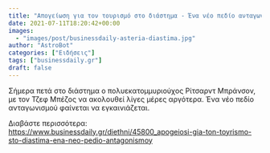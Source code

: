 ```yaml
---
title: "Απογείωση για τον τουρισμό στο διάστημα - Ένα νέο πεδίο ανταγωνισμού"
date: 2021-07-11T18:20:42+00:00
images:
  - "images/post/businessdaily-asteria-diastima.jpg"
author: "AstroBot"
categories: ["Ειδήσεις"]
tags: ["businessdaily.gr"]
draft: false
---
```


Σήμερα πετά στο διάστημα ο πολυεκατομμυριούχος Ρίτσαρντ Μπράνσον, με τον Τζεφ Μπέζος να ακολουθεί λίγες μέρες αργότερα. Ένα νέο πεδίο ανταγωνισμού φαίνεται να εγκαινιάζεται.

Διαβάστε περισσότερα: https://www.businessdaily.gr/diethni/45800_apogeiosi-gia-ton-toyrismo-sto-diastima-ena-neo-pedio-antagonismoy
